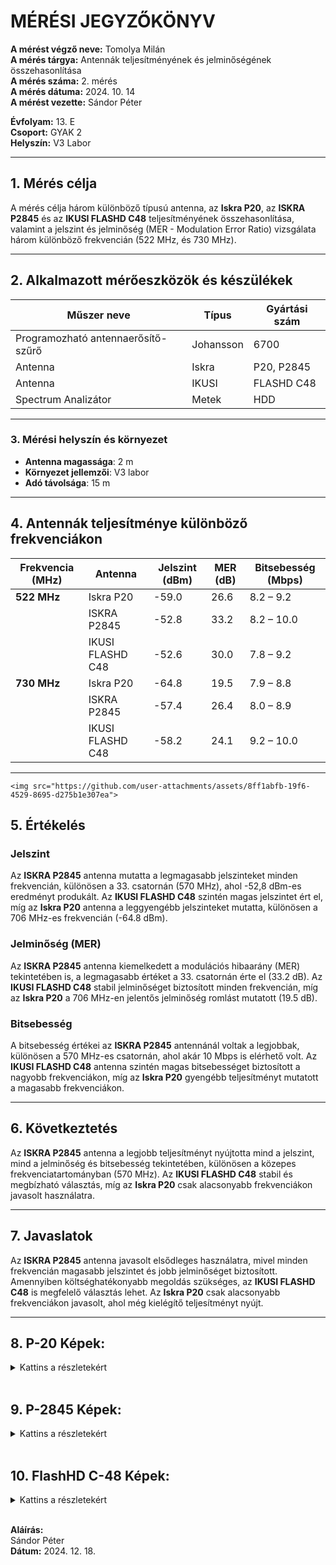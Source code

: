 # MÉRÉSI JEGYZŐKÖNYV

**A mérést végző neve:** Tomolya Milán  
**A mérés tárgya:** Antennák teljesítményének és jelminőségének összehasonlítása  
**A mérés száma:** 2. mérés  
**A mérés dátuma:** 2024. 10. 14  
**A mérést vezette:** Sándor Péter  

**Évfolyam:** 13. E  
**Csoport:** GYAK 2  
**Helyszín:** V3 Labor  

---

## 1. Mérés célja  
A mérés célja három különböző típusú antenna, az **Iskra P20**, az **ISKRA P2845** és az **IKUSI FLASHD C48** teljesítményének összehasonlítása, valamint a jelszint és jelminőség (MER - Modulation Error Ratio) vizsgálata három különböző frekvencián (522 MHz, és 730 MHz).

---

## 2. Alkalmazott mérőeszközök és készülékek  

| Műszer neve                         | Típus       | Gyártási szám |
| ----------------------------------- | ----------- | ------------- |
| Programozható antennaerősítő-szűrő  | Johansson   | 6700          |
| Antenna                             | Iskra       | P20, P2845    |
| Antenna                             | IKUSI       | FLASHD C48    |
| Spectrum Analizátor                 | Metek       | HDD           |

---

### 3. **Mérési helyszín és környezet**
- **Antenna magassága**: 2 m
- **Környezet jellemzői**: V3 labor
- **Adó távolsága**: 15 m

---

## 4. Antennák teljesítménye különböző frekvenciákon

| Frekvencia (MHz) | Antenna          | Jelszint (dBm) | MER (dB) | Bitsebesség (Mbps) |
| ---------------- | ---------------- | -------------- | -------- | ------------------ |
| **522 MHz**      | Iskra P20        | -59.0          | 26.6     | 8.2 – 9.2          |
|                  | ISKRA P2845      | -52.8          | 33.2     | 8.2 – 10.0         |
|                  | IKUSI FLASHD C48 | -52.6          | 30.0     | 7.8 – 9.2          |
| **730 MHz**      | Iskra P20        | -64.8          | 19.5     | 7.9 – 8.8          |
|                  | ISKRA P2845      | -57.4          | 26.4     | 8.0 – 8.9          |
|                  | IKUSI FLASHD C48 | -58.2          | 24.1     | 9.2 – 10.0         |

---

    <img src="https://github.com/user-attachments/assets/8ff1abfb-19f6-4529-8695-d275b1e307ea">


## 5. Értékelés

### Jelszint
Az **ISKRA P2845** antenna mutatta a legmagasabb jelszinteket minden frekvencián, különösen a 33. csatornán (570 MHz), ahol -52,8 dBm-es eredményt produkált. Az **IKUSI FLASHD C48** szintén magas jelszintet ért el, míg az **Iskra P20** antenna a leggyengébb jelszinteket mutatta, különösen a 706 MHz-es frekvencián (-64.8 dBm).

### Jelminőség (MER)
Az **ISKRA P2845** antenna kiemelkedett a modulációs hibaarány (MER) tekintetében is, a legmagasabb értéket a 33. csatornán érte el (33.2 dB). Az **IKUSI FLASHD C48** stabil jelminőséget biztosított minden frekvencián, míg az **Iskra P20** a 706 MHz-en jelentős jelminőség romlást mutatott (19.5 dB).

### Bitsebesség
A bitsebesség értékei az **ISKRA P2845** antennánál voltak a legjobbak, különösen a 570 MHz-es csatornán, ahol akár 10 Mbps is elérhető volt. Az **IKUSI FLASHD C48** antenna szintén magas bitsebességet biztosított a nagyobb frekvenciákon, míg az **Iskra P20** gyengébb teljesítményt mutatott a magasabb frekvenciákon.

---

## 6. Következtetés
Az **ISKRA P2845** antenna a legjobb teljesítményt nyújtotta mind a jelszint, mind a jelminőség és bitsebesség tekintetében, különösen a közepes frekvenciatartományban (570 MHz). Az **IKUSI FLASHD C48** stabil és megbízható választás, míg az **Iskra P20** csak alacsonyabb frekvenciákon javasolt használatra.

---

## 7. Javaslatok
Az **ISKRA P2845** antenna javasolt elsődleges használatra, mivel minden frekvencián magasabb jelszintet és jobb jelminőséget biztosított. Amennyiben költséghatékonyabb megoldás szükséges, az **IKUSI FLASHD C48** is megfelelő választás lehet. Az **Iskra P20** csak alacsonyabb frekvenciákon javasolt, ahol még kielégítő teljesítményt nyújt.

---

## 8. P-20 Képek:
<details>
    <summary>Kattins a részletekért</summary>

---

    **570MHz Mért Képek**
<img src="https://github.com/user-attachments/assets/61b8ac2c-7cf2-4c3d-9b05-a9a9657c92b9)">
<img src="https://github.com/user-attachments/assets/2b446236-724a-46ef-a85c-fb197d1036c5)">
<img src="https://github.com/user-attachments/assets/1742ecf2-d20a-4033-ae91-a994e07a19a0)">

---

    **706MHz Mért Képek**
<img src="https://github.com/user-attachments/assets/8fce1105-6e2a-4665-ab82-fac467701928">
<img src="https://github.com/user-attachments/assets/7b33fcb3-3745-48f7-ae25-5ccb4dfdb649)">
<img src="https://github.com/user-attachments/assets/b1b7644e-dd1b-46a0-a76b-7c62feaf9b9a)">

---

</details>

<br>

## 9. P-2845 Képek:
<details>
    <summary>Kattins a részletekért</summary>

---

    **570MHz Mért Képek**
<img src="(https://github.com/user-attachments/assets/a0a380a3-13a7-40fc-bab6-cd4c6ebdf499)">
<img src="(https://github.com/user-attachments/assets/4031b050-d9d9-4140-86ce-e488061c202a)">
<img src="(https://github.com/user-attachments/assets/4d533270-c11e-4f81-9f48-58cef537f247)">

---

    **706MHz Mért Képek**
<img src="https://github.com/user-attachments/assets/8ff1abfb-19f6-4529-8695-d275b1e307ea">
<img src="https://github.com/user-attachments/assets/0e201d9f-eb6b-453b-bbca-3dd23e4bc975">
<img src="https://github.com/user-attachments/assets/f8fa9f00-1f2d-46ad-b268-c07b11b26a48">

---

</details>

<br>

## 10. FlashHD C-48 Képek:
<details>
    <summary>Kattins a részletekért</summary>

---

    **570MHz Mért Képek**
<img src="https://github.com/user-attachments/assets/535e8b8e-937e-4156-8ae1-e0384e71e3da">
<img src="https://github.com/user-attachments/assets/9854aff7-568c-4b44-b1a8-c5a597bba13a">
<img src="https://github.com/user-attachments/assets/48170ff4-8a58-4982-a453-dc68a3c7599a">
  
---

    **706MHz Mért Képek**
<img src="https://github.com/user-attachments/assets/942e4546-e47b-42d7-940b-ebe59e8c1614"\>
<img src="https://github.com/user-attachments/assets/f98108b9-930d-4984-bcbc-cc0703b251b3"\>
<img src="https://github.com/user-attachments/assets/438c0743-cd8f-4230-9516-ddf881088ac5"\>

---

</details>


<br>




**Aláírás:**  
Sándor Péter  
**Dátum:** 2024. 12. 18.
